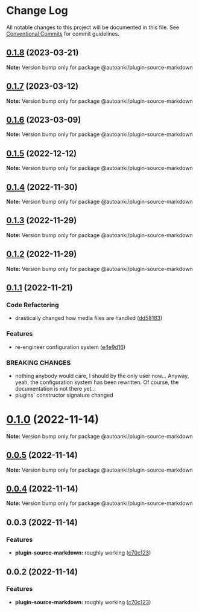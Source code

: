 # Change Log

All notable changes to this project will be documented in this file.
See [Conventional Commits](https://conventionalcommits.org) for commit guidelines.

## [0.1.8](https://github.com/chenlijun99/autoanki/compare/@autoanki/plugin-source-markdown@0.1.7...@autoanki/plugin-source-markdown@0.1.8) (2023-03-21)

**Note:** Version bump only for package @autoanki/plugin-source-markdown

## [0.1.7](https://github.com/chenlijun99/autoanki/compare/@autoanki/plugin-source-markdown@0.1.6...@autoanki/plugin-source-markdown@0.1.7) (2023-03-12)

**Note:** Version bump only for package @autoanki/plugin-source-markdown

## [0.1.6](https://github.com/chenlijun99/autoanki/compare/@autoanki/plugin-source-markdown@0.1.5...@autoanki/plugin-source-markdown@0.1.6) (2023-03-09)

**Note:** Version bump only for package @autoanki/plugin-source-markdown

## [0.1.5](https://github.com/chenlijun99/autoanki/compare/@autoanki/plugin-source-markdown@0.1.4...@autoanki/plugin-source-markdown@0.1.5) (2022-12-12)

**Note:** Version bump only for package @autoanki/plugin-source-markdown

## [0.1.4](https://github.com/chenlijun99/autoanki/compare/@autoanki/plugin-source-markdown@0.1.3...@autoanki/plugin-source-markdown@0.1.4) (2022-11-30)

**Note:** Version bump only for package @autoanki/plugin-source-markdown

## [0.1.3](https://github.com/chenlijun99/autoanki/compare/@autoanki/plugin-source-markdown@0.1.2...@autoanki/plugin-source-markdown@0.1.3) (2022-11-29)

**Note:** Version bump only for package @autoanki/plugin-source-markdown

## [0.1.2](https://github.com/chenlijun99/autoanki/compare/@autoanki/plugin-source-markdown@0.1.1...@autoanki/plugin-source-markdown@0.1.2) (2022-11-29)

**Note:** Version bump only for package @autoanki/plugin-source-markdown

## [0.1.1](https://github.com/chenlijun99/autoanki/compare/@autoanki/plugin-source-markdown@0.1.0...@autoanki/plugin-source-markdown@0.1.1) (2022-11-21)

### Code Refactoring

- drastically changed how media files are handled ([dd58183](https://github.com/chenlijun99/autoanki/commit/dd5818332064f3c5c4c062bd0178110929004b42))

### Features

- re-engineer configuration system ([e4e9d16](https://github.com/chenlijun99/autoanki/commit/e4e9d161b3f61b341d0f6f3fd3bd7e92bb1d2f06))

### BREAKING CHANGES

- nothing anybody would care, I should by the only user
  now... Anyway, yeah, the configuration system has been rewritten.
  Of course, the documentation is not there yet...
- plugins' constructor signature changed

# [0.1.0](https://github.com/chenlijun99/autoanki/compare/@autoanki/plugin-source-markdown@0.0.3...@autoanki/plugin-source-markdown@0.1.0) (2022-11-14)

**Note:** Version bump only for package @autoanki/plugin-source-markdown

## [0.0.5](https://github.com/chenlijun99/autoanki/compare/@autoanki/plugin-source-markdown@0.0.3...@autoanki/plugin-source-markdown@0.0.5) (2022-11-14)

**Note:** Version bump only for package @autoanki/plugin-source-markdown

## [0.0.4](https://github.com/chenlijun99/autoanki/compare/@autoanki/plugin-source-markdown@0.0.3...@autoanki/plugin-source-markdown@0.0.4) (2022-11-14)

**Note:** Version bump only for package @autoanki/plugin-source-markdown

## 0.0.3 (2022-11-14)

### Features

- **plugin-source-markdown:** roughly working ([c70c123](https://github.com/chenlijun99/autoanki/commit/c70c12340444af74141d21c47e9cee9cd91eabe6))

## 0.0.2 (2022-11-14)

### Features

- **plugin-source-markdown:** roughly working ([c70c123](https://github.com/chenlijun99/autoanki/commit/c70c12340444af74141d21c47e9cee9cd91eabe6))
